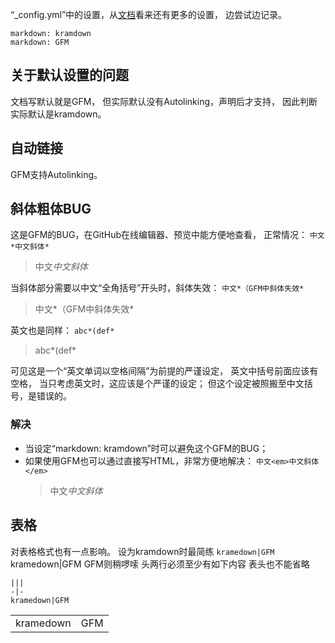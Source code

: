 “_config.yml”中的设置，从[文档](https://jekyllrb.com/docs/configuration/markdown)看来还有更多的设置，
边尝试边记录。
```
markdown: kramdown
markdown: GFM
```

## 关于默认设置的问题
文档写默认就是GFM，
但实际默认没有Autolinking，声明后才支持，
因此判断实际默认是kramdown。

## 自动链接
GFM支持Autolinking。

## 斜体粗体BUG
这是GFM的BUG，在GitHub在线编辑器、预览中能方便地查看，
正常情况：
`中文*中文斜体*`
>中文*中文斜体*

当斜体部分需要以中文“全角括号”开头时，斜体失效：
`中文*（GFM中斜体失效*`
>中文*（GFM中斜体失效*

英文也是同样：
`abc*(def*`
>abc*(def*

可见这是一个“英文单词以空格间隔”为前提的严谨设定，
英文中括号前面应该有空格，
当只考虑英文时，这应该是个严谨的设定；
但这个设定被照搬至中文括号，是错误的。

### 解决
- 当设定“markdown: kramdown”时可以避免这个GFM的BUG；
- 如果使用GFM也可以通过直接写HTML，非常方便地解决：
  `中文<em>中文斜体</em>`
  >中文<em>中文斜体</em>

## 表格
对表格格式也有一点影响。
设为kramdown时最简练
`kramedown|GFM`
kramedown|GFM
GFM则稍啰嗦
头两行必须至少有如下内容
表头也不能省略
```
|||
-|-
kramedown|GFM
```
|||
-|-
kramedown|GFM
